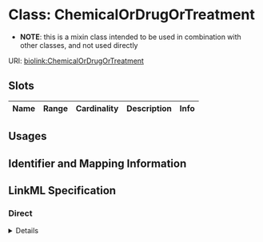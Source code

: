 # Class: ChemicalOrDrugOrTreatment



* __NOTE__: this is a mixin class intended to be used in combination with other classes, and not used directly


URI: [biolink:ChemicalOrDrugOrTreatment](https://w3id.org/biolink/vocab/ChemicalOrDrugOrTreatment)



<!-- no inheritance hierarchy -->



## Slots

| Name | Range | Cardinality | Description  | Info |
| ---  | --- | --- | --- | --- |


## Usages



## Identifier and Mapping Information









## LinkML Specification

<!-- TODO: investigate https://stackoverflow.com/questions/37606292/how-to-create-tabbed-code-blocks-in-mkdocs-or-sphinx -->

### Direct

<details>
```yaml
name: chemical or drug or treatment
from_schema: https://w3id.org/biolink/biolink-model
mixin: true

```
</details>

### Induced

<details>
```yaml
name: chemical or drug or treatment
from_schema: https://w3id.org/biolink/biolink-model
mixin: true

```
</details>